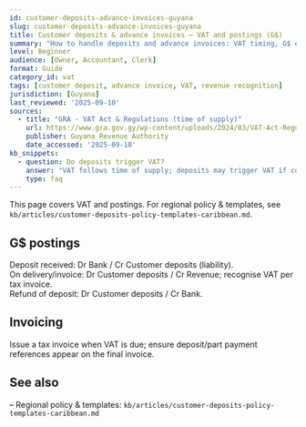 ```yaml
---
id: customer-deposits-advance-invoices-guyana
slug: customer-deposits-advance-invoices-guyana
title: Customer deposits & advance invoices — VAT and postings (G$)
summary: "How to handle deposits and advance invoices: VAT timing, G$ entries for receipts, revenue recognition on delivery, and refunds/cancellations."
level: Beginner
audience: [Owner, Accountant, Clerk]
format: Guide
category_id: vat
tags: [customer deposit, advance invoice, VAT, revenue recognition]
jurisdiction: [Guyana]
last_reviewed: '2025-09-10'
sources:
  - title: "GRA - VAT Act & Regulations (time of supply)"
    url: https://www.gra.gov.gy/wp-content/uploads/2024/03/VAT-Act-Regul.-Trans.-Reg.-revised-Feb-8-2024.pdf
    publisher: Guyana Revenue Authority
    date_accessed: '2025-09-10'
kb_snippets:
  - question: Do deposits trigger VAT?
    answer: "VAT follows time of supply; deposits may trigger VAT if considered part payments — confirm under the Act and invoice correctly."
    type: faq
---
```


This page covers VAT and postings. For regional policy & templates, see `kb/articles/customer-deposits-policy-templates-caribbean.md`.

## G$ postings
Deposit received: Dr Bank / Cr Customer deposits (liability).  
On delivery/invoice: Dr Customer deposits / Cr Revenue; recognise VAT per tax invoice.  
Refund of deposit: Dr Customer deposits / Cr Bank.

## Invoicing
Issue a tax invoice when VAT is due; ensure deposit/part payment references appear on the final invoice.

## See also
– Regional policy & templates: `kb/articles/customer-deposits-policy-templates-caribbean.md`

